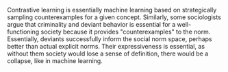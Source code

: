 ---
---

Contrastive learning is essentially machine learning based on strategically sampling counterexamples for a given concept. Similarly, some sociologists argue that criminality and deviant behavior is essential for a well-functioning society because it provides "counterexamples" to the norm. Essentially, deviants successfully inform the social norm space, perhaps better than actual explicit norms. Their expressiveness is essential, as without them society would lose a sense of definition, there would be a collapse, like in machine learning. 